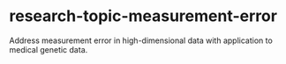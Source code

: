 # research-topic-measurement-error
Address measurement error in high-dimensional data with application to medical genetic data.
